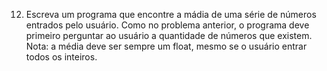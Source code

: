 12.	Escreva um programa que encontre a mádia de uma série de números entrados pelo usuário. Como no problema anterior, o programa deve primeiro perguntar ao usuário a quantidade de números que existem. Nota: a média deve ser sempre um float, mesmo se o usuário entrar todos os inteiros.
